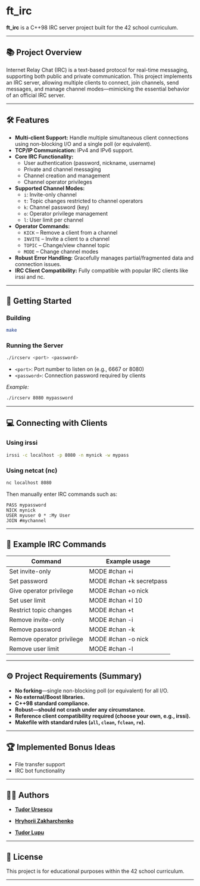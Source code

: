 # ft_irc

**ft_irc** is a C++98 IRC server project built for the 42 school curriculum.

---

## 📚 Project Overview

Internet Relay Chat (IRC) is a text-based protocol for real-time messaging, supporting both public and private communication. This project implements an IRC server, allowing multiple clients to connect, join channels, send messages, and manage channel modes—mimicking the essential behavior of an official IRC server.

---

## 🛠️ Features

- **Multi-client Support:** Handle multiple simultaneous client connections using non-blocking I/O and a single poll (or equivalent).
- **TCP/IP Communication:** IPv4 and IPv6 support.
- **Core IRC Functionality:**  
  - User authentication (password, nickname, username)
  - Private and channel messaging
  - Channel creation and management
  - Channel operator privileges
- **Supported Channel Modes:**  
  - `i`: Invite-only channel
  - `t`: Topic changes restricted to channel operators
  - `k`: Channel password (key)
  - `o`: Operator privilege management
  - `l`: User limit per channel
- **Operator Commands:**  
  - `KICK` – Remove a client from a channel
  - `INVITE` – Invite a client to a channel
  - `TOPIC` – Change/view channel topic
  - `MODE` – Change channel modes
- **Robust Error Handling:** Gracefully manages partial/fragmented data and connection issues.
- **IRC Client Compatibility:** Fully compatible with popular IRC clients like irssi and nc.

---

## 🚀 Getting Started

### **Building**

```sh
make
```

### **Running the Server**

```sh
./ircserv <port> <password>
```
- `<port>`: Port number to listen on (e.g., 6667 or 8080)
- `<password>`: Connection password required by clients

_Example:_
```sh
./ircserv 8080 mypassword
```

---

## 💻 Connecting with Clients

### **Using irssi**
```sh
irssi -c localhost -p 8080 -n mynick -w mypass
```

### **Using netcat (nc)**
```sh
nc localhost 8080
```
Then manually enter IRC commands such as:
```
PASS mypassword
NICK mynick
USER myuser 0 * :My User
JOIN #mychannel
```

---

## 📝 Example IRC Commands

| Command                    | Example usage                   |
|----------------------------|---------------------------------|
| Set invite-only            | MODE #chan +i                   |
| Set password               | MODE #chan +k secretpass        |
| Give operator privilege    | MODE #chan +o nick              |
| Set user limit             | MODE #chan +l 10                |
| Restrict topic changes     | MODE #chan +t                   |
| Remove invite-only         | MODE #chan -i                   |
| Remove password            | MODE #chan -k                   |
| Remove operator privilege  | MODE #chan -o nick              |
| Remove user limit          | MODE #chan -l                   |

---

## ⚙️ Project Requirements (Summary)

- **No forking**—single non-blocking poll (or equivalent) for all I/O.
- **No external/Boost libraries.**
- **C++98 standard compliance.**
- **Robust—should not crash under any circumstance.**
- **Reference client compatibility required (choose your own, e.g., irssi).**
- **Makefile with standard rules (`all`, `clean`, `fclean`, `re`).**

---

## 🏆 Implemented Bonus Ideas

- File transfer support
- IRC bot functionality

---

## 👨‍💻 Authors

- [**Tudor Ursescu**](https://github.com/Tudor-Ursescu)

- [**Hryhorii Zakharchenko**](https://github.com/grysha11)

- [**Tudor Lupu**](https://github.com/DRACULATudor)

---

## 📄 License

This project is for educational purposes within the 42 school curriculum.

---